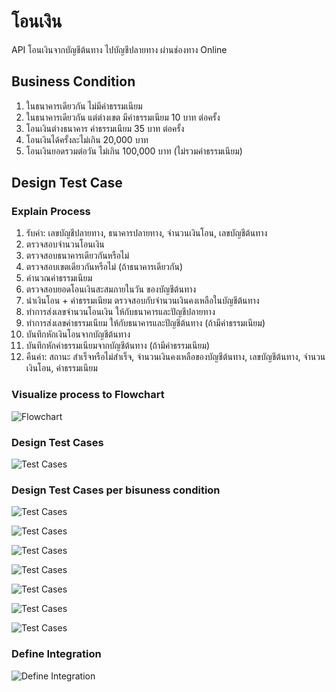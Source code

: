# โอนเงิน
API โอนเงินจากบัญชีต้นทาง ไปบัญชีปลายทาง ผ่านช่องทาง Online 

## Business Condition
1. ในธนาคารเดียวกัน ไม่มีค่าธรรมเนียม
2. ในธนาคารเดียวกัน แต่ต่างเขต  มีค่าธรรมเนียม 10 บาท ต่อครั้ง
3. โอนเงินต่างธนาคาร ค่าธรรมเนียม 35 บาท ต่อครั้ง
4. โอนเงินได้ครั้งละไม่เกิน 20,000 บาท
5. โอนเงินยอดรวมต่อวัน ไม่เกิน 100,000 บาท (ไม่รวมค่าธรรมเนียม)

## Design Test Case

### Explain Process
1. รับค่า: เลขบัญชีปลายทาง, ธนาคารปลายทาง, จำนวนเงินโอน, เลขบัญชีต้นทาง
2. ตรวจสอบจำนวนโอนเงิน
3. ตรวจสอบธนาคารเดียวกันหรือไม่
4. ตรวจสอบเขตเดียวกันหรือไม่ (ถ้าธนาคารเดียวกัน)
5. คำนวณค่าธรรมเนียม
6. ตรวจสอบยอดโอนเงินสะสมภายในวัน ของบัญชีต้นทาง
7. นำเงินโอน + ค่าธรรมเนียม ตรวจสอบกับจำนวนเงินคงเหลือในบัญชีต้นทาง
8. ทำการส่งเลขจำนวนโอนเงิน ให้กับธนาคารและปัญชีปลายทาง
9. ทำการส่งเลขค่าธรรมเนียม ให้กับธนาคารและปัญชีต้นทาง (ถ้ามีค่าธรรมเนียม)
10. บันทึกหักเงินโอนจากบัญชีต้นทาง
11. บันทึกหักค่าธรรมเนียมจากบัญชีต้นทาง (ถ้ามีค่าธรรมเนียม)
12. คืนค่า: สถานะ สำเร็จหรือไม่สำเร็จ, จำนวนเงินคงเหลือของบัญชีต้นทาง, เลขบัญชีต้นทาง, จำนวนเงินโอน, ค่าธรรมเนียม

### Visualize process to Flowchart

![Flowchart](https://github.com/ifew/dojo-MoneyTransfer/blob/master/readme/transfer_money_flow_chart.JPG)

### Design Test Cases

![Test Cases](https://github.com/ifew/dojo-MoneyTransfer/blob/master/readme/transfer_money_design_test_cases.JPG)

### Design Test Cases per bisuness condition

![Test Cases](https://github.com/ifew/dojo-MoneyTransfer/blob/master/readme/transfer_money_unit_check_accumulated_day.JPG)

![Test Cases](https://github.com/ifew/dojo-MoneyTransfer/blob/master/readme/transfer_money_unit_check_transfer_amount.JPG)

![Test Cases](https://github.com/ifew/dojo-MoneyTransfer/blob/master/readme/transfer_money_unit_fee_existed.jpg)

![Test Cases](https://github.com/ifew/dojo-MoneyTransfer/blob/master/readme/transfer_money_unit_not_over_accumulated_day.JPG)

![Test Cases](https://github.com/ifew/dojo-MoneyTransfer/blob/master/readme/transfer_money_unit_same_area.JPG)

![Test Cases](https://github.com/ifew/dojo-MoneyTransfer/blob/master/readme/transfer_money_unit_same_bank.JPG)

![Test Cases](https://github.com/ifew/dojo-MoneyTransfer/blob/master/readme/transfer_money_unit_transfer_amount_not_over_account_balance.jpg)

### Define Integration

![Define Integration](https://github.com/ifew/dojo-MoneyTransfer/blob/master/readme/transfer_money_define_integration_focus.JPG)